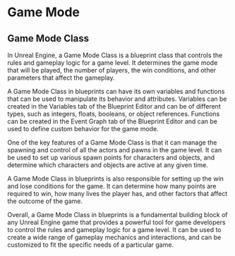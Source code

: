 # Game Mode

<h2><strong>Game Mode Class</strong></h2>
<p>In Unreal Engine, a Game Mode Class is a blueprint class that controls the rules and gameplay logic for a game level. It determines the game mode that will be played, the number of players, the win conditions, and other parameters that affect the gameplay.</p>
<p>A Game Mode Class in blueprints can have its own variables and functions that can be used to manipulate its behavior and attributes. Variables can be created in the Variables tab of the Blueprint Editor and can be of different types, such as integers, floats, booleans, or object references. Functions can be created in the Event Graph tab of the Blueprint Editor and can be used to define custom behavior for the game mode.</p>
<p>One of the key features of a Game Mode Class is that it can manage the spawning and control of all the actors and pawns in the game level. It can be used to set up various spawn points for characters and objects, and determine which characters and objects are active at any given time.</p>
<p>A Game Mode Class in blueprints is also responsible for setting up the win and lose conditions for the game. It can determine how many points are required to win, how many lives the player has, and other factors that affect the outcome of the game.</p>
<p>Overall, a Game Mode Class in blueprints is a fundamental building block of any Unreal Engine game that provides a powerful tool for game developers to control the rules and gameplay logic for a game level. It can be used to create a wide range of gameplay mechanics and interactions, and can be customized to fit the specific needs of a particular game.</p>